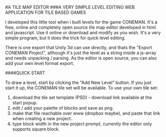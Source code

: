 #A TILE MAP EDITOR
###A VERY SIMPLE LEVEL EDITING WEB APPLICATION FOR TILE BASED GAMES

I developed this little tool when i built levels for the game CONEMAN. It's a free, online and completely open source tile map editor developed in html and javascript. Use it online or download and modify as you wish. It's a very simple program, but it does the trick for quick level editing.

There is one export that Unity 3d can use directly, and thats the "Export CONEMAN Project", although it's just the level as a string inside a js-array and needs unpacking / parsing. As the editor is open source, you can also add your own level format export.

####QUICK START

To draw a level, start by clicking the "Add New Level" button. If you just start it up, the CONEMAN tile set will be available. To use your own tile set:
1. download the tile set template (PSD) - download link available at the start popup.
2. edit / add your palette of blocks and save as png.
3. make that file reachable over www (dropbox maybe), and paste that link when creating a new project.
4. type block width in the new project prompt, currently the editor only supports square block.